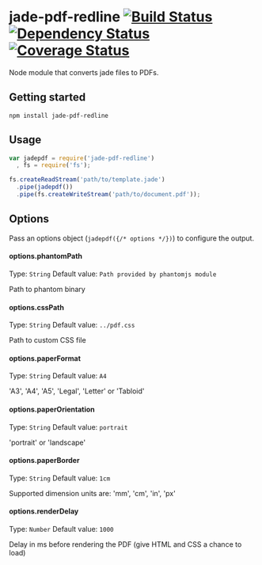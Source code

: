jade-pdf-redline [![Build Status](https://travis-ci.org/redpelicans/jade-pdf-redline.png)](https://travis-ci.org/redpelicans/jade-pdf-redline) [![Dependency Status](https://david-dm.org/redpelicans/jade-pdf-redline.png)](https://david-dm.org/redpelicans/jade-pdf-redline) [![Coverage Status](https://coveralls.io/repos/redpelicans/jade-pdf-redline/badge.png?branch=master)](https://coveralls.io/r/redpelicans/jade-pdf-redline?branch=master)
===

Node module that converts jade files to PDFs.

Getting started
---

    npm install jade-pdf-redline

Usage
---

```javascript
var jadepdf = require('jade-pdf-redline')
  , fs = require('fs');

fs.createReadStream('path/to/template.jade')
  .pipe(jadepdf())
  .pipe(fs.createWriteStream('path/to/document.pdf'));
```

Options
---

Pass an options object (`jadepdf({/* options */})`) to configure the output.

#### options.phantomPath
Type: `String`
Default value: `Path provided by phantomjs module`

Path to phantom binary

#### options.cssPath
Type: `String`
Default value: `../pdf.css`

Path to custom CSS file

#### options.paperFormat
Type: `String`
Default value: `A4`

'A3', 'A4', 'A5', 'Legal', 'Letter' or 'Tabloid'

#### options.paperOrientation
Type: `String`
Default value: `portrait`

'portrait' or 'landscape'

#### options.paperBorder
Type: `String`
Default value: `1cm`

Supported dimension units are: 'mm', 'cm', 'in', 'px'

#### options.renderDelay
Type: `Number`
Default value: `1000`

Delay in ms before rendering the PDF (give HTML and CSS a chance to load)
